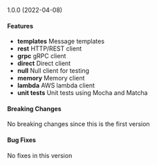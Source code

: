 <a name="1.0.0"></a> 1.0.0 (2022-04-08)

#### Features
* **templates** Message templates
* **rest** HTTP/REST client
* **grpc** gRPC client
* **direct** Direct client
* **null** Null client for testing
* **memory** Memory client
* **lambda** AWS lambda client
* **unit tests** Unit tests using Mocha and Matcha

#### Breaking Changes
No breaking changes since this is the first version

#### Bug Fixes
No fixes in this version

